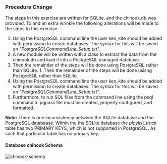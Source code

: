### Procedure Change
The steps in this exercise are written for SQLite, and the chinook.db was provided.  To and an extra wrinkle the following alterations will be made to the steps to this exercise.

 1.  Using the PostgreSQL command line the user ken_kite should be added with permission to create databases.  The syntax for this will be saved on *"PostgreSQLCommandLine_Setup.txt"*.
 1.  A new module will be written with a class to extract the data from the chinook.db and load it into a PostgreSQL managed database.
 1.  Then the remainder of the steps will be done using PostgreSQL rather than SQLite.		  1.  Then the remainder of the steps will be done usisng PostgreSQL rather than SQLite.
 1.  Using the PostgreSQL command line the user ken_kite should be added with permission to create databases.  The syntax for this will be saved on *"PostgreSQLCommandLine_Setup.txt"*.
 1.  Furthermore, to run SQL files from the command line using the psql command a .pgpass file must be created, properly configured, and formatted.
  		  
__Note:__ There is one inconsistency between the SQLite database and the PostgreSQL databaase.  Within the the SQLite database the *playlist_track* table has two PRIMARY KEYS, which is not supported in PostgreSQL.  As such that particular table has no primary key.  		  

#### Database chinook Schema
![chinook-schema](https://s3.amazonaws.com/dq-content/189/chinook-schema.svg)